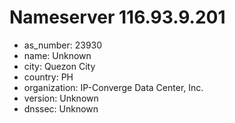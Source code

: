 # Nameserver 116.93.9.201

* as_number: 23930
* name: Unknown
* city: Quezon City
* country: PH
* organization: IP-Converge Data Center, Inc.
* version: Unknown
* dnssec: Unknown
